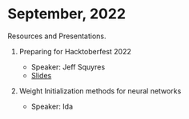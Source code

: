 # September, 2022

Resources and Presentations.

1. Preparing for Hacktoberfest 2022
   * Speaker: Jeff Squyres
   * [Slides](https://docs.google.com/presentation/d/12jS3U0KtedCoELBdV-OStHj1FuN63oa5irxWm7gpE-0/edit#slide=id.g645a118ffa_1_0)

1. Weight Initialization methods for neural networks
   * Speaker: Ida
